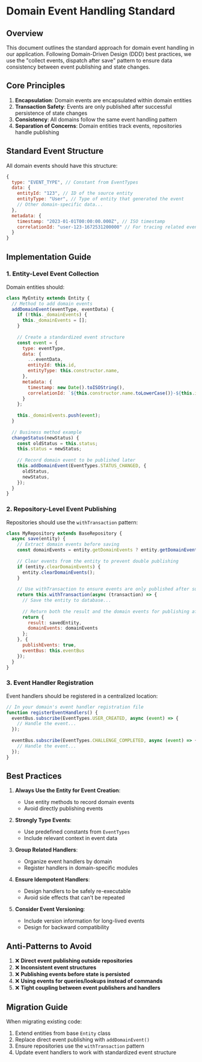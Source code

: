 # Domain Event Handling Standard

## Overview

This document outlines the standard approach for domain event handling in our application. Following Domain-Driven Design (DDD) best practices, we use the "collect events, dispatch after save" pattern to ensure data consistency between event publishing and state changes.

## Core Principles

1. **Encapsulation**: Domain events are encapsulated within domain entities
2. **Transaction Safety**: Events are only published after successful persistence of state changes
3. **Consistency**: All domains follow the same event handling pattern
4. **Separation of Concerns**: Domain entities track events, repositories handle publishing

## Standard Event Structure

All domain events should have this structure:

```javascript
{
  type: "EVENT_TYPE", // Constant from EventTypes
  data: {
    entityId: "123", // ID of the source entity
    entityType: "User", // Type of entity that generated the event
    // Other domain-specific data...
  },
  metadata: {
    timestamp: "2023-01-01T00:00:00.000Z", // ISO timestamp
    correlationId: "user-123-1672531200000" // For tracing related events
  }
}
```

## Implementation Guide

### 1. Entity-Level Event Collection

Domain entities should:

```javascript
class MyEntity extends Entity {
  // Method to add domain events
  addDomainEvent(eventType, eventData) {
    if (!this._domainEvents) {
      this._domainEvents = [];
    }
    
    // Create a standardized event structure
    const event = {
      type: eventType,
      data: {
        ...eventData,
        entityId: this.id,
        entityType: this.constructor.name,
      },
      metadata: {
        timestamp: new Date().toISOString(),
        correlationId: `${this.constructor.name.toLowerCase()}-${this.id}-${Date.now()}`
      }
    };
    
    this._domainEvents.push(event);
  }
  
  // Business method example
  changeStatus(newStatus) {
    const oldStatus = this.status;
    this.status = newStatus;
    
    // Record domain event to be published later
    this.addDomainEvent(EventTypes.STATUS_CHANGED, {
      oldStatus,
      newStatus,
    });
  }
}
```

### 2. Repository-Level Event Publishing

Repositories should use the `withTransaction` pattern:

```javascript
class MyRepository extends BaseRepository {
  async save(entity) {
    // Extract domain events before saving
    const domainEvents = entity.getDomainEvents ? entity.getDomainEvents() : [];
    
    // Clear events from the entity to prevent double publishing
    if (entity.clearDomainEvents) {
      entity.clearDomainEvents();
    }
    
    // Use withTransaction to ensure events are only published after successful commit
    return this.withTransaction(async (transaction) => {
      // Save the entity to database...
      
      // Return both the result and the domain events for publishing after commit
      return {
        result: savedEntity,
        domainEvents: domainEvents
      };
    }, {
      publishEvents: true,
      eventBus: this.eventBus
    });
  }
}
```

### 3. Event Handler Registration

Event handlers should be registered in a centralized location:

```javascript
// In your domain's event handler registration file
function registerEventHandlers() {
  eventBus.subscribe(EventTypes.USER_CREATED, async (event) => {
    // Handle the event...
  });
  
  eventBus.subscribe(EventTypes.CHALLENGE_COMPLETED, async (event) => {
    // Handle the event...
  });
}
```

## Best Practices

1. **Always Use the Entity for Event Creation**:
   - Use entity methods to record domain events
   - Avoid directly publishing events
   
2. **Strongly Type Events**:
   - Use predefined constants from `EventTypes`
   - Include relevant context in event data
   
3. **Group Related Handlers**:
   - Organize event handlers by domain
   - Register handlers in domain-specific modules
   
4. **Ensure Idempotent Handlers**:
   - Design handlers to be safely re-executable
   - Avoid side effects that can't be repeated

5. **Consider Event Versioning**:
   - Include version information for long-lived events
   - Design for backward compatibility

## Anti-Patterns to Avoid

1. ❌ **Direct event publishing outside repositories**
2. ❌ **Inconsistent event structures**
3. ❌ **Publishing events before state is persisted**
4. ❌ **Using events for queries/lookups instead of commands**
5. ❌ **Tight coupling between event publishers and handlers**

## Migration Guide

When migrating existing code:

1. Extend entities from base `Entity` class
2. Replace direct event publishing with `addDomainEvent()`
3. Ensure repositories use the `withTransaction` pattern
4. Update event handlers to work with standardized event structure 